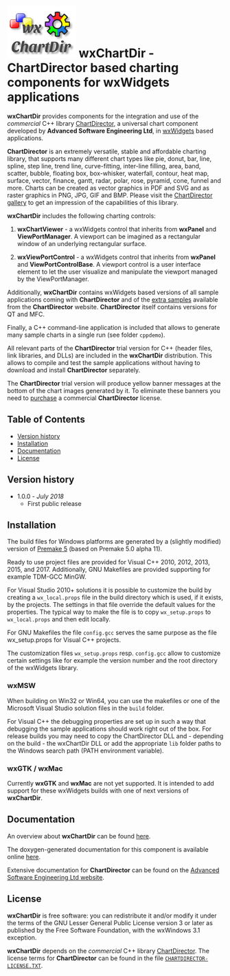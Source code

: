 # ![wxChartDir Logo](docs/wxchartdir.png) wxChartDir - ChartDirector based charting components for wxWidgets applications

**wxChartDir** provides components for the integration
and use of the _commercial_ C++ library [ChartDirector](https://www.advsofteng.com/index.html),
a universal chart component developed by **Advanced Software Engineering Ltd**,
in [wxWidgets](https://www.wxwidgets.org) based applications.

**ChartDirector** is an extremely versatile, stable and affordable charting library, that
supports many different chart types like pie, donut, bar, line, spline, step line,
trend line, curve-fitting, inter-line filling, area, band, scatter, bubble, floating box,
box-whisker, waterfall, contour, heat map, surface, vector, finance, gantt, radar, polar,
rose, pyramid, cone, funnel and more. Charts can be created as vector graphics in PDF and
SVG and as raster graphics in PNG, JPG, GIF and BMP. Please visit the
[ChartDirector gallery](https://www.advsofteng.com/gallery.html) to get an impression of
the capabilities of this library.

**wxChartDir** includes the following charting controls:

1. **wxChartViewer** - a wxWidgets control that inherits from **wxPanel** and **ViewPortManager**.
   A viewport can be imagined as a rectangular window of an underlying rectangular surface.
   
2. **wxViewPortControl** - a wxWidgets control that inherits from **wxPanel** and **ViewPortControlBase**.
   A viewport control is a user interface element to let the user visualize and manipulate the viewport managed by the ViewPortManager.

Additionally, **wxChartDir** contains wxWidgets based versions of all sample applications coming with
**ChartDirector** and of the [extra samples](https://www.advsofteng.com/tutorials/extra.html)
available from the **ChartDirector** website. **ChartDirector** itself contains versions for QT and MFC.

Finally, a C++ command-line application is included that allows to generate many sample charts
in a single run (see folder `cppdemo`).

All relevant parts of the **ChartDirector** trial version for C++ (header files, link libraries,
and DLLs) are included in the **wxChartDir** distribution. This allows to compile and test the
sample applications without having to download and install **ChartDirector** separately.

The **ChartDirector** trial version will produce yellow banner messages at the bottom
of the chart images generated by it. To eliminate these banners you need to
[purchase](https://www.advsofteng.com/purchase.html) a commercial **ChartDirector** license.

## Table of Contents

- [Version history](#history)
- [Installation](#install)
- [Documentation](#documentation)
- [License](#license)

## <a name="history"></a>Version history

* 1.0.0 - *July 2018*
  - First public release

## <a name="install" />Installation

The build files for Windows platforms are generated by a (slightly modified)
version of [Premake 5](https://premake.github.io/) (based on Premake 5.0 alpha 11).

Ready to use project files are provided for Visual C++ 2010, 2012, 2013,
2015, and 2017. Additionally, GNU Makefiles are provided supporting for
example TDM-GCC MinGW.

For Visual Studio 2010+ solutions it is possible to customize the build
by creating a `wx_local.props` file in the build directory which is used,
if it exists, by the projects. The settings in that file override the
default values for the properties. The typical way to make the file is
to copy `wx_setup.props` to `wx_local.props` and then edit locally.

For GNU Makefiles the file `config.gcc` serves the same purpose as the
file wx_setup.props for Visual C++ projects.

The customization files `wx_setup.props` resp. `config.gcc` allow to
customize certain settings like for example the version number and the
root directory of the wxWidgets library.

### wxMSW

When building on Win32 or Win64, you can use the makefiles or one of the
Microsoft Visual Studio solution files in the `build` folder.

For Visual C++ the debugging properties are set up in such a way that
debugging the sample applications should work right out of the box. For
release builds you may need to copy the ChartDirector DLL and -
depending on the build - the wxChartDir DLL or add the appropriate
`lib` folder paths to the Windows search path (PATH environment variable).

### wxGTK / wxMac

Currently **wxGTK** and **wxMac** are not yet supported. It is intended to
add support for these wxWidgets builds with one of next versions of **wxChartDir**.

## <a name="documentation" />Documentation

An overview about **wxChartDir** can be found [here](https://utelle.github.io/wxchartdir/).

The doxygen-generated documentation for this component is available online [here](http://utelle.github.io/wxchartdir/docs/html/index.html).

Extensive documentation for **ChartDirector** can be found on the
[Advanced Software Engineering Ltd website](https://www.advsofteng.com/doc/cdcpp.htm).

## <a name="license" />License

**wxChartDir** is free software: you can redistribute it and/or modify it
under the terms of the GNU Lesser General Public License version 3
or later as published by the Free Software Foundation,
with the wxWindows 3.1 exception.

**wxChartDir** depends on the _commercial_ C++ library
[ChartDirector](https://www.advsofteng.com/index.html). The license terms for
**ChartDirector** can be found in the file
[`CHARTDIRECTOR-LICENSE.TXT`](CHARTDIRECTOR-LICENSE.TXT).
